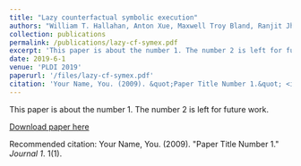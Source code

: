 ```yaml
---
title: "Lazy counterfactual symbolic execution"
authors: "William T. Hallahan, Anton Xue, Maxwell Troy Bland, Ranjit Jhala, Ruzica Piskac"
collection: publications
permalink: /publications/lazy-cf-symex.pdf
excerpt: 'This paper is about the number 1. The number 2 is left for future work.'
date: 2019-6-1
venue: 'PLDI 2019'
paperurl: '/files/lazy-cf-symex.pdf'
citation: 'Your Name, You. (2009). &quot;Paper Title Number 1.&quot; <i>Journal 1</i>. 1(1).'
---
```

This paper is about the number 1. The number 2 is left for future work.

[Download paper here](http://academicpages.github.io/files/paper1.pdf)

Recommended citation: Your Name, You. (2009). "Paper Title Number 1." <i>Journal 1</i>. 1(1).